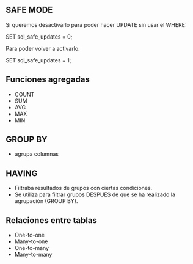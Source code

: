 

## SAFE MODE

Si queremos desactivarlo para poder hacer UPDATE sin usar el WHERE:

SET sql_safe_updates = 0;

Para poder volver a activarlo:

SET sql_safe_updates = 1;

## Funciones agregadas 

- COUNT
- SUM
- AVG
- MAX
- MIN

## GROUP BY
- agrupa columnas

## HAVING
- Filtraba resultados de grupos con ciertas condiciones.
- Se utiliza para filtrar grupos DESPUÉS de que se ha realizado la agrupación (GROUP BY).

## Relaciones entre tablas
- One-to-one
- Many-to-one
- One-to-many
- Many-to-many


